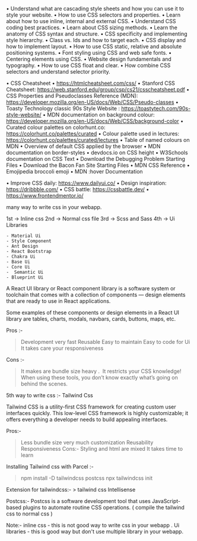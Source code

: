 • Understand what are cascading style sheets and how you can use it to style your website.
• How to use CSS selectors and properties.
• Learn about how to use inline, internal and external CSS.
• Understand CSS coding best practices.
• Learn about CSS sizing methods.
• Learn the anatomy of CSS syntax and structure.
• CSS specificity and implementing style hierarchy.
• Class vs. Ids and how to target each.
• CSS display and how to implement layout.
• How to use CSS static, relative and absolute positioning systems.
• Font styling using CSS and web safe fonts.
• Centering elements using CSS.
• Website design fundamentals and typography.
• How to use CSS float and clear.
• How combine CSS selectors and understand selector priority.

• CSS Cheatsheet
• https://htmlcheatsheet.com/css/
• Stanford CSS Cheatsheet: https://web.stanford.edu/group/csp/cs21/csscheatsheet.pdf
• CSS Properties and Pseudoclasses Reference (MDN): https://developer.mozilla.org/en-US/docs/Web/CSS/Pseudo-classes
• Toasty Technology classic 90s Style Website : https://toastytech.com/90s-style-website/
• MDN documentation on background colour: https://developer.mozilla.org/en-US/docs/Web/CSS/background-color
• Curated colour palettes on colorhunt.co: https://colorhunt.co/palettes/curated
• Colour palette used in lectures: https://colorhunt.co/palettes/curated/lectures
• Table of named colours on MDN
• Overview of default CSS applied by the browser
• MDN documentation on border-styles
• devdocs.io on CSS height
• W3Schools documentation on CSS Text
• Download the Debugging Problem Starting Files
• Download the Bacon Fan Site Starting Files
• MDN CSS Reference
• Emojipedia broccoli emoji
• MDN :hover Documentation

• Improve CSS daily: https://www.dailyui.co/
• Design inspiration: https://dribbble.com/
• CSS battle: https://cssbattle.dev/
• https://www.frontendmentor.io/

many way to write css in your webapp.

1st  -> Inline css
2nd -> Normal css file
3rd -> Scss and Sass
4th -> Ui Libraries

    - Material Ui 
    - Style Component 
    - Ant Design 
    - React Bootstrap
    - Chakra Ui
    - Base Ui 
    - Core Ui
    -  Semantic Ui
    - Blueprint Ui 

A React UI library or React component library is a software system or toolchain that comes with a collection of components — design elements that are ready to use in React applications.

Some examples of these components or design elements in a React UI library are tables, charts, modals, navbars, cards, buttons, maps, etc.

Pros :-
> Development very  fast
> Reusable
> Easy to maintain
> Easy to code for Ui
> It takes care your responsiveness

Cons :-
> It makes are bundle size heavy .
>  It restricts your CSS knowledge! When using these tools, you don’t        know exactly what’s going on behind the scenes.

5th way to write css :- Tailwind Css

Tailwind CSS is a utility-first CSS framework for creating custom user interfaces quickly. This low-level CSS framework is highly customizable; it offers everything a developer needs to build appealing interfaces.

Pros:-
> Less bundle size
> very much customization
> Reusability
> Responsiveness
Cons:-
>Styling and html are mixed
> It takes time to learn

Installing Tailwind css with Parcel  :-
> npm install -D tailwindcss postcss
> npx tailwindcss init

Extension for tailwindcss:-  > tailwind css Intellisense

Postcss:- Postcss is a software development tool that uses JavaScript-based plugins to automate routine CSS operations.
( compile the tailwind css to normal css )

Note:- inline css - this is not good way to write css in your webapp .
Ui libraries - this is good way  but don't use multiple   library in your webapp.